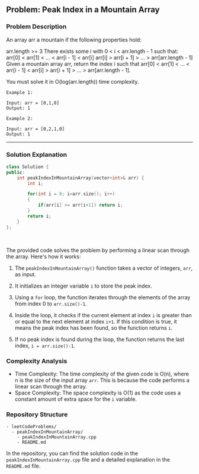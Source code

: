 
## Problem: Peak Index in a Mountain Array

### Problem Description
An array arr a mountain if the following properties hold:

arr.length >= 3
There exists some i with 0 < i < arr.length - 1 such that:
arr[0] < arr[1] < ... < arr[i - 1] < arr[i] 
arr[i] > arr[i + 1] > ... > arr[arr.length - 1]
Given a mountain array arr, return the index i such that arr[0] < arr[1] < ... < arr[i - 1] < arr[i] > arr[i + 1] > ... > arr[arr.length - 1].

You must solve it in O(log(arr.length)) time complexity.

```
Example 1:

Input: arr = [0,1,0]
Output: 1
```

```
Example 2:

Input: arr = [0,2,1,0]
Output: 1
```

<hr>

### Solution Explanation

```cpp
class Solution {
public:
    int peakIndexInMountainArray(vector<int>& arr) {
        int i;

        for(int i = 0; i<arr.size(); i++)
        {
            if(arr[i] >= arr[i+1]) return i;
        }
        return i;
    }
};
```
<br>

The provided code solves the problem by performing a linear scan through the array. Here's how it works:

1. The `peakIndexInMountainArray()` function takes a vector of integers, `arr`, as input.

2. It initializes an integer variable `i` to store the peak index.

3. Using a `for` loop, the function iterates through the elements of the array from index 0 to `arr.size()-1`.

4. Inside the loop, it checks if the current element at index `i` is greater than or equal to the next element at index `i+1`. If this condition is true, it means the peak index has been found, so the function returns `i`.

5. If no peak index is found during the loop, the function returns the last index, `i = arr.size()-1`.

### Complexity Analysis

- Time Complexity: The time complexity of the given code is O(n), where n is the size of the input array `arr`. This is because the code performs a linear scan through the array.
- Space Complexity: The space complexity is O(1) as the code uses a constant amount of extra space for the `i` variable.

### Repository Structure

```
- leetCodeProblems/
  - peakIndexInMountainArray/
    - peakIndexInMountainArray.cpp
    - README.md
```

In the repository, you can find the solution code in the `peakIndexInMountainArray.cpp` file and a detailed explanation in the `README.md` file.
